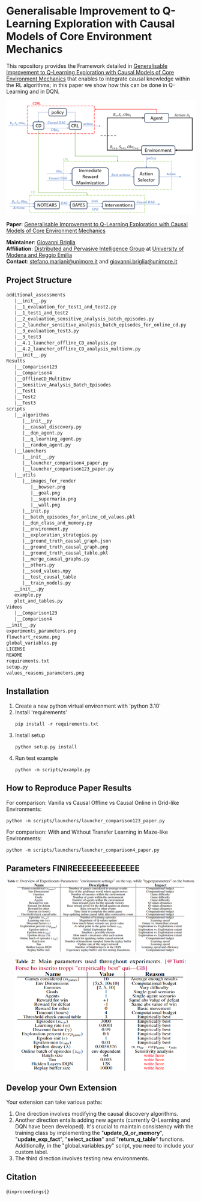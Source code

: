 # Generalisable Improvement to Q-Learning Exploration with Causal Models of Core Environment Mechanics

This repository provides the Framework detailed in [Generalisable Improvement to Q-Learning Exploration with Causal Models of Core Environment Mechanics](https://www.ecai2024.eu/calls/main-track) that enables to integrate causal knowledge within the RL algorithms; in this paper we show how this can be done in Q-Learning and in DQN.

![flowchart_resume](flowchart_resume.png)

**Paper**: [Generalisable Improvement to Q-Learning Exploration with Causal Models of Core Environment Mechanics]( https://www.ecai2024.eu/calls/main-track)

**Maintainer**: [Giovanni Briglia](https://github.com/Giovannibriglia)  
**Affiliation**: [Distributed and Pervasive Intelligence Group](https://dipi-unimore.netlify.app/) at [University of Modena and Reggio Emilia](https://www.unimore.it/)  
**Contact**: [stefano.mariani@unimore.it](mailto:stefano.mariani@unimore.it) and [giovanni.briglia@unimore.it](mailto:giovanni.briglia@unimore.it) 

## Project Structure

```
additional_assessments
   |__init__.py
   |__1_evaluation_for_test1_and_test2.py
   |__1_test1_and_test2
   |__2_evaluation_sensitive_analysis_batch_episodes.py
   |__2_launcher_sensitive_analysis_batch_episodes_for_online_cd.py
   |__3_evaluation_test3.py
   |__3_test3
   |__4.1_launcher_offline_CD_analysis.py
   |__4.2_launcher_offline_CD_analysis_multienv.py
   |__init__.py
Results
   |__Comparison123
   |__Comparison4
   |__OfflineCD_MultiEnv
   |__Sensitive_Analysis_Batch_Episodes
   |__Test1
   |__Test2
   |__Test3
scripts
   |__algorithms
      |__init__py
      |__causal_discovery.py
      |__dqn_agent.py
      |__q_learning_agent.py
      |__random_agent.py
   |__launchers
      |__init__.py
      |__launcher_comparison4_paper.py
      |__launcher_comparison123_paper.py
   |__utils
      |__images_for_render
         |__bowser.png
         |__goal.png
         |__supermario.png
         |__wall.png
      |__init.py
      |__batch_episodes_for_online_cd_values.pkl
      |__dqn_class_and_memory.py
      |__environment.py
      |__exploration_strategies.py
      |__ground_truth_causal_graph.json
      |__ground_truth_causal_graph.png
      |__ground_truth_causal_table.pkl
      |__merge_causal_graphs.py
      |__others.py
      |__seed_values.npy
      |__test_causal_table
      |__train_models.py
   __init__.py
   example.py
   plot_and_tables.py
Videos
   |__Comparison123
   |__Comparison4
__init__.py
experiments_parameters.png
flowchart_resume.png
global_variables.py
LICENSE
README
requirements.txt
setup.py
values_reasons_parameters.png
```

## Installation
1. Create a new python virtual environment with 'python 3.10'
2. Install 'requirements'
   ```
   pip install -r requirements.txt
   ```
3. Install setup
   ```
   python setup.py install
   ```
4. Run test example
   ```
   python -m scripts/example.py
   ```
## How to Reproduce Paper Results
   For comparison: Vanilla vs Causal Offline vs Causal Online in Grid-like Environments:
   ```
   python -m scripts/launchers/launcher_comparison123_paper.py
   ```
   For comparison: With and Without Transfer Learning in Maze-like Environments:
   ```
   python -m scripts/launchers/launcher_comparison4_paper.py
   ```

## Parameters FINIREEEEEEEEEEEEEE
![experiments_parameters](experiments_parameters.png)
<p align="center">
  <img width="460" height="300" src=values_reasons_parameters.png>
</p>

## Develop your Own Extension
Your extension can take various paths:
1) One direction involves modifying the causal discovery algorithms.
2) Another direction entails adding new agents (currently Q-Learning and DQN have been developed). It's crucial to maintain consistency with the training class by implementing the "__update_Q_or_memory__", "__update_exp_fact__", "__select_action__" and "__return_q_table__" functions. Additionally, in the "global_variables.py" script, you need to include your custom label.
3) The third direction involves testing new environments.

## Citation  
```
@inproceedings{}
```

